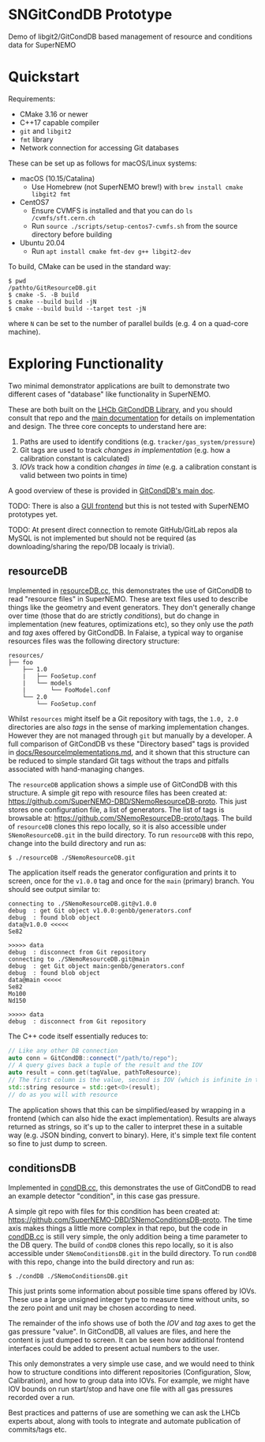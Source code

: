 # SNGitCondDB Prototype

Demo of libgit2/GitCondDB based management of resource and conditions data for
SuperNEMO

# Quickstart

Requirements:

- CMake 3.16 or newer
- C++17 capable compiler
- `git` and `libgit2`
- `fmt` library
- Network connection for accessing Git databases

These can be set up as follows for macOS/Linux systems:

- macOS (10.15/Catalina)
  - Use Homebrew (not SuperNEMO brew!) with `brew install cmake libgit2 fmt`
- CentOS7
  - Ensure CVMFS is installed and that you can do `ls /cvmfs/sft.cern.ch`
  - Run `source ./scripts/setup-centos7-cvmfs.sh` from the source directory before building
- Ubuntu 20.04
  - Run `apt install cmake fmt-dev g++ libgit2-dev`

To build, CMake can be used in the standard way:

```
$ pwd
/pathto/GitResourceDB.git
$ cmake -S. -B build
$ cmake --build build -jN
$ cmake --build build --target test -jN
```

where `N` can be set to the number of parallel builds (e.g. 4 on a quad-core machine).

# Exploring Functionality
Two minimal demonstrator applications are built to demonstrate two different
cases of "database" like functionality in SuperNEMO.

These are both built on the [LHCb GitCondDB Library](https://gitlab.cern.ch/lhcb/GitCondDB),
and you should consult that repo and the [main documentation](http://lhcb-core-doc.web.cern.ch/lhcb-core-doc/GitCondDB.html#) for details on implementation and design. The three core concepts to
understand here are:

1. Paths are used to identify conditions (e.g. `tracker/gas_system/pressure`)
2. Git tags are used to track _changes in implementation_ (e.g. how a calibration constant is calculated)
3. _IOVs_ track how a condition _changes in time_ (e.g. a calibration constant is valid between two points in time)

A good overview of these is provided in [GitCondDB's main doc](http://lhcb-core-doc.web.cern.ch/lhcb-core-doc/GitCondDB.html#).

TODO: There is also a [GUI frontend](https://twiki.cern.ch/twiki/bin/view/LHCb/CondDBBrowser)
but this is not tested with SuperNEMO prototypes yet.

TODO: At present direct connection to remote GitHub/GitLab repos ala MySQL is not implemented
but should not be required (as downloading/sharing the repo/DB locaaly is trivial).

## resourceDB
Implemented in [resourceDB.cc](resourceDB.cc), this demonstrates the use of GitCondDB to read
"resource files" in SuperNEMO. These are text files used to describe things like the geometry
and event generators. They don't generally change over time (those that do are strictly _conditions_), but do change
in implementation (new features, optimizations etc), so they only use the _path_ and _tag_ axes offered
by GitCondDB. In Falaise, a typical way to organise resources files was the following directory structure:

```
resources/
├── foo
    ├── 1.0
    |   ├── FooSetup.conf
    |   └── models
    |       └── FooModel.conf
    └── 2.0
        └── FooSetup.conf
```

Whilst `resources` might itself be a Git repository with tags, the `1.0, 2.0` directories are also _tags_
in the sense of marking implementation changes. However they are not managed through `git` but manually
by a developer. A full comparison of GitCondDB vs these "Directory based" tags is provided in [docs/ResourceImplementations.md](docs/ResourceImplementations.md), and it shown that this structure can be
reduced to simple standard Git tags without the traps and pitfalls associated with hand-managing changes.

The `resourceDB` application shows a simple use of GitCondDB with this structure. A simple git repo with
resource files has been created at: https://github.com/SuperNEMO-DBD/SNemoResourceDB-proto. This just stores
one configuration file, a list of generators. The list of tags is browsable at: https://github.com/SNemoResourceDB-proto/tags. The build of `resourceDB` clones this repo locally, so it is also accessible under `SNemoResourceDB.git` in the build directory. To run `resourceDB` with this repo, change into the build directory and run as:

```
$ ./resourceDB ./SNemoResourceDB.git
```

The application itself reads the generator configuration and prints it to screen, once for the `v1.0.0` tag and
once for the `main` (primary) branch. You should see output similar to:

```
connecting to ./SNemoResourceDB.git@v1.0.0
debug  : get Git object v1.0.0:genbb/generators.conf
debug  : found blob object
data@v1.0.0 <<<<<
Se82

>>>>> data
debug  : disconnect from Git repository
connecting to ./SNemoResourceDB.git@main
debug  : get Git object main:genbb/generators.conf
debug  : found blob object
data@main <<<<<
Se82
Mo100
Nd150

>>>>> data
debug  : disconnect from Git repository
```

The C++ code itself essentially reduces to:

```c++
// Like any other DB connection
auto conn = GitCondDB::connect("/path/to/repo");
// A query gives back a tuple of the result and the IOV
auto result = conn.get(tagValue, pathToResource);
// The first column is the value, second is IOV (which is infinite in this case so we ignore)
std::string resource = std::get<0>(result);
// do as you will with resource
```

The application shows that this can be simplified/eased by wrapping in a frontend (which can
also hide the exact implementation). Results are always returned as strings, so it's up to
the caller to interpret these in a suitable way (e.g. JSON binding, convert to binary). Here, it's simple
text file content so fine to just dump to screen.

## conditionsDB
Implemented in [condDB.cc](condDB.cc), this demonstrates the use of GitCondDB to read
an example detector "condition", in this case gas pressure.

A simple git repo with files for this condition has been created at: https://github.com/SuperNEMO-DBD/SNemoConditionsDB-proto. The time axis makes things a little more complex in that repo, but the
code in [condDB.cc](condDB.cc) is still very simple, the only addition being a time parameter to
the DB query. The build of `condDB` clones this repo locally, so it is also accessible under `SNemoConditionsDB.git` in the build directory. To run `condDB` with this repo, change into the build directory and run as:

```
$ ./condDB ./SNemoConditionsDB.git
```

This just prints some information about possible time spans offered by IOVs. These use a large
unsigned integer type to measure time without units, so the zero point and unit may be chosen
according to need.

The remainder of the info shows use of both the _IOV_ and _tag_ axes to get the gas pressure "value".
In GitCondDB, all values are files, and here the content is just dumped to screen. It can be seen
how additional frontend interfaces could be added to present actual numbers to the user.

This only demonstrates a very simple use case, and we would need to think how to structure
conditions into different repositories (Configuration, Slow, Calibration), and how to group
data into IOVs. For example, we might have IOV bounds on run start/stop and have one file
with all gas pressures recorded over a run.

Best practices and patterns of use are something we can ask the LHCb experts about, along with tools
to integrate and automate publication of commits/tags etc.